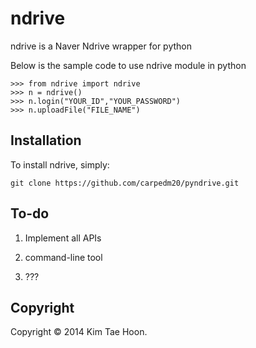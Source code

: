 ndrive
========

ndrive is a Naver Ndrive wrapper for python

Below is the sample code to use ndrive module in python

    >>> from ndrive import ndrive
    >>> n = ndrive()
    >>> n.login("YOUR_ID","YOUR_PASSWORD")
    >>> n.uploadFile("FILE_NAME")

Installation
---------------
To install ndrive, simply:

    git clone https://github.com/carpedm20/pyndrive.git


To-do
-----

1. Implement all APIs

2. command-line tool

3. ???


Copyright
---------

Copyright © 2014 Kim Tae Hoon.
